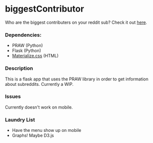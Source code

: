 # biggestContributor
Who are the biggest contributers on your reddit sub? Check it out [here](
https://agile-eyrie-77894.herokuapp.com/).

### Dependencies:
- PRAW (Python)
- Flask (Python)
- [Materialize.css](http://materializecss.com/) (HTML)

### Description
This is a flask app that uses the PRAW library in order to get information about subreddits. Currently a WIP.

### Issues
Currently doesn't work on mobile.

### Laundry List
- Have the menu show up on mobile
- Graphs! Maybe D3.js
